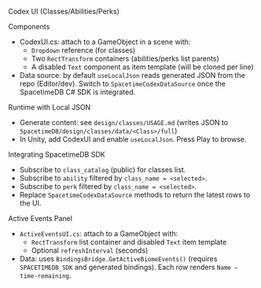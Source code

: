 Codex UI (Classes/Abilities/Perks)

Components
- CodexUI.cs: attach to a GameObject in a scene with:
  - `Dropdown` reference (for classes)
  - Two `RectTransform` containers (abilities/perks list parents)
  - A disabled `Text` component as item template (will be cloned per line)
- Data source: by default `useLocalJson` reads generated JSON from the repo (Editor/dev). Switch to `SpacetimeCodexDataSource` once the SpacetimeDB C# SDK is integrated.

Runtime with Local JSON
- Generate content: see `design/classes/USAGE.md` (writes JSON to `SpacetimeDB/design/classes/data/<Class>/full`)
- In Unity, add CodexUI and enable `useLocalJson`. Press Play to browse.

Integrating SpacetimeDB SDK
- Subscribe to `class_catalog` (public) for classes list.
- Subscribe to `ability` filtered by `class_name = <selected>`.
- Subscribe to `perk` filtered by `class_name = <selected>`.
- Replace `SpacetimeCodexDataSource` methods to return the latest rows to the UI.

Active Events Panel
- `ActiveEventsUI.cs`: attach to a GameObject with:
  - `RectTransform` list container and disabled `Text` item template
  - Optional `refreshInterval` (seconds)
- Data: uses `BindingsBridge.GetActiveBiomeEvents()` (requires `SPACETIMEDB_SDK` and generated bindings). Each row renders `Name — time-remaining`.
